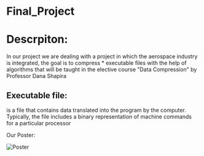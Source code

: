 # Final_Project
# Descrpiton:
In our project we are dealing with a project in which the aerospace 
industry is integrated, the goal is to compress * executable files with the 
help of algorithms that will be taught in the elective course "Data 
Compression" by Professor Dana Shapira 
## Executable file:
is a file that contains data translated into the program by 
the computer. Typically, the file includes a binary representation of 
machine commands for a particular processor

Our Poster:

![Poster](https://user-images.githubusercontent.com/57719538/130820195-8599751e-b85f-45bf-a97f-6d010d946c1e.JPG)

 
